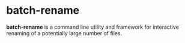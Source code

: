 batch-rename
============

**batch-rename** is a command line utility and framework for interactive
renaming of a potentially large number of files.
